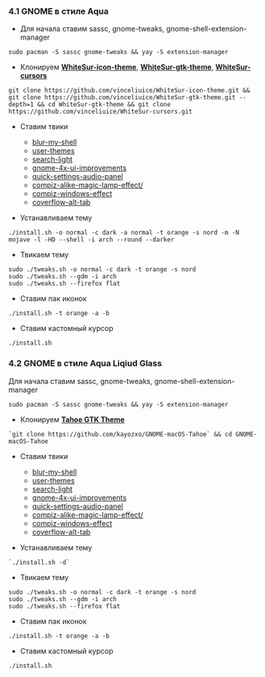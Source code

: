 ### 4.1 GNOME в стиле Aqua

- Для начала ставим sassc, gnome-tweaks, gnome-shell-extension-manager
~~~
sudo pacman -S sassc gnome-tweaks && yay -S extension-manager
~~~

- Клонируем **[WhiteSur-icon-theme](https://github.com/vinceliuice/WhiteSur-icon-theme)**, **[WhiteSur-gtk-theme](https://github.com/vinceliuice/WhiteSur-gtk-theme)**, **[WhiteSur-cursors](https://github.com/vinceliuice/WhiteSur-cursors)**
~~~
git clone https://github.com/vinceliuice/WhiteSur-icon-theme.git && git clone https://github.com/vinceliuice/WhiteSur-gtk-theme.git --depth=1 && cd WhiteSur-gtk-theme && git clone https://github.com/vinceliuice/WhiteSur-cursors.git
~~~

- Ставим твики
	- [blur-my-shell](https://extensions.gnome.org/extension/3193/blur-my-shell)
	- [user-themes](https://extensions.gnome.org/extension/19/user-themes/)
	- [search-light](https://extensions.gnome.org/extension/5489/search-light/)
	- [gnome-4x-ui-improvements](https://extensions.gnome.org/extension/4158/gnome-40-ui-improvements/)
	- [quick-settings-audio-panel](https://extensions.gnome.org/extension/5940/quick-settings-audio-panel/)
	- [compiz-alike-magic-lamp-effect/](https://extensions.gnome.org/extension/3740/compiz-alike-magic-lamp-effect/)
	- [compiz-windows-effect](https://extensions.gnome.org/extension/3210/compiz-windows-effect/)
	- [coverflow-alt-tab](https://extensions.gnome.org/extension/97/coverflow-alt-tab/)

- Устанавливаем тему
~~~
./install.sh -o normal -c dark -a normal -t orange -s nord -m -N mojave -l -HD --shell -i arch --round --darker
~~~

- Твикаем тему 
~~~
sudo ./tweaks.sh -o normal -c dark -t orange -s nord 
sudo ./tweaks.sh --gdm -i arch 
sudo ./tweaks.sh --firefox flat
~~~

- Ставим пак иконок
~~~
./install.sh -t orange -a -b
~~~

- Ставим кастомный курсор
~~~
./install.sh
~~~

### 4.2 GNOME в стиле Aqua Liqiud Glass

 Для начала ставим sassc, gnome-tweaks, gnome-shell-extension-manager
~~~
sudo pacman -S sassc gnome-tweaks && yay -S extension-manager
~~~

- Клонируем **[Tahoe GTK Theme](`https://github.com/kayozxo/GNOME-macOS-Tahoe`)**
~~~
`git clone https://github.com/kayozxo/GNOME-macOS-Tahoe` && cd GNOME-macOS-Tahoe
~~~

- Ставим твики
	- [blur-my-shell](https://extensions.gnome.org/extension/3193/blur-my-shell)
	- [user-themes](https://extensions.gnome.org/extension/19/user-themes/)
	- [search-light](https://extensions.gnome.org/extension/5489/search-light/)
	- [gnome-4x-ui-improvements](https://extensions.gnome.org/extension/4158/gnome-40-ui-improvements/)
	- [quick-settings-audio-panel](https://extensions.gnome.org/extension/5940/quick-settings-audio-panel/)
	- [compiz-alike-magic-lamp-effect/](https://extensions.gnome.org/extension/3740/compiz-alike-magic-lamp-effect/)
	- [compiz-windows-effect](https://extensions.gnome.org/extension/3210/compiz-windows-effect/)
	- [coverflow-alt-tab](https://extensions.gnome.org/extension/97/coverflow-alt-tab/)

- Устанавливаем тему
~~~
`./install.sh -d`
~~~

- Твикаем тему 
~~~
sudo ./tweaks.sh -o normal -c dark -t orange -s nord 
sudo ./tweaks.sh --gdm -i arch 
sudo ./tweaks.sh --firefox flat
~~~

- Ставим пак иконок
~~~
./install.sh -t orange -a -b
~~~

- Ставим кастомный курсор
~~~
./install.sh
~~~
